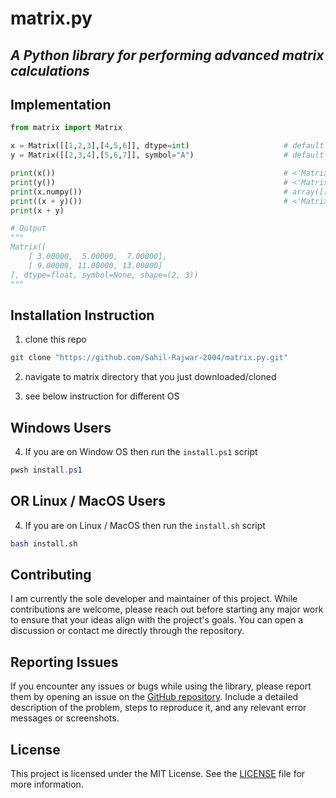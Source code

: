 # matrix.py

## ***A Python library for performing advanced matrix calculations***

## Implementation
```python
from matrix import Matrix

x = Matrix([[1,2,3],[4,5,6]], dtype=int)                     # default symbol = None
y = Matrix([[2,3,4],[5,6,7]], symbol="A")                    # default dtype = float

print(x())                                                   # <'Matrix' object at 0x7fdfc2d87fa0 dtype=int size=6 shape=(2, 3) symbol=None>
print(y())                                                   # <'Matrix' object at 0x7fb588637f10 dtype=float size=6 shape=(2, 3) symbol=A>
print(x.numpy())                                             # array([[1, 2, 3], [4, 5, 6]])
print((x + y)())                                             # <'Matrix' object at 0x7fb544042140 dtype=float size=6 shape=(2, 3) symbol=None>
print(x + y)

# Output
"""
Matrix([
    [ 3.00000,  5.00000,  7.00000],
    [ 9.00000, 11.00000, 13.00000]
], dtype=float, symbol=None, shape=(2, 3))
"""

```


## Installation Instruction

1. clone this repo  
```bash
git clone "https://github.com/Sahil-Rajwar-2004/matrix.py.git"
```

2. navigate to matrix directory that you just downloaded/cloned

3. see below instruction for different OS

## Windows Users

4. If you are on Window OS then run the `install.ps1` script  
```powershell
pwsh install.ps1
```

## OR Linux / MacOS Users

4. If you are on Linux / MacOS then run the `install.sh` script  
```bash
bash install.sh
```


## Contributing
I am currently the sole developer and maintainer of this project. While contributions are welcome, please reach out before starting any major work to ensure that your ideas align with the project's goals. You can open a discussion or contact me directly through the repository.


## Reporting Issues
If you encounter any issues or bugs while using the library, please report them by opening an issue on the [GitHub repository](https://github.com/Sahil-Rajwar-2004/matrix.py/issues). Include a detailed description of the problem, steps to reproduce it, and any relevant error messages or screenshots.


## License
This project is licensed under the MIT License. See the [LICENSE](https://github.com/Sahil-Rajwar-2004/matrix.py/blob/master/LICENSE) file for more information.
